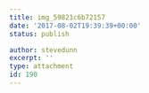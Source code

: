 ```yaml
---
title: img_59821c6b72157
date: '2017-08-02T19:39:39+00:00'
status: publish

author: stevedunn
excerpt: ''
type: attachment
id: 190
---
```

<!DOCTYPE html PUBLIC "-//W3C//DTD HTML 4.0 Transitional//EN" "http://www.w3.org/TR/REC-html40/loose.dtd">
<?xml encoding="UTF-8">
